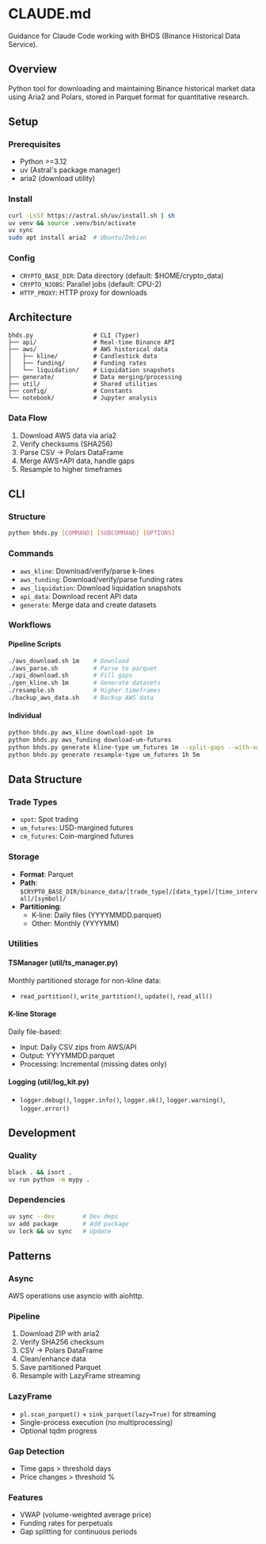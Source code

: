 # CLAUDE.md

Guidance for Claude Code working with BHDS (Binance Historical Data Service).

## Overview
Python tool for downloading and maintaining Binance historical market data using Aria2 and Polars, stored in Parquet format for quantitative research.

## Setup

### Prerequisites
- Python >=3.12
- uv (Astral's package manager)
- aria2 (download utility)

### Install
```bash
curl -LsSf https://astral.sh/uv/install.sh | sh
uv venv && source .venv/bin/activate
uv sync
sudo apt install aria2  # Ubuntu/Debian
```

### Config
- `CRYPTO_BASE_DIR`: Data directory (default: $HOME/crypto_data)
- `CRYPTO_NJOBS`: Parallel jobs (default: CPU-2)
- `HTTP_PROXY`: HTTP proxy for downloads

## Architecture

```
bhds.py                 # CLI (Typer)
├── api/                # Real-time Binance API
├── aws/                # AWS historical data
│   ├── kline/          # Candlestick data
│   ├── funding/        # Funding rates
│   └── liquidation/    # Liquidation snapshots
├── generate/           # Data merging/processing
├── util/               # Shared utilities
├── config/             # Constants
└── notebook/           # Jupyter analysis
```

### Data Flow
1. Download AWS data via aria2
2. Verify checksums (SHA256)
3. Parse CSV → Polars DataFrame
4. Merge AWS+API data, handle gaps
5. Resample to higher timeframes

## CLI

### Structure
```bash
python bhds.py [COMMAND] [SUBCOMMAND] [OPTIONS]
```

### Commands
- `aws_kline`: Download/verify/parse k-lines
- `aws_funding`: Download/verify/parse funding rates
- `aws_liquidation`: Download liquidation snapshots
- `api_data`: Download recent API data
- `generate`: Merge data and create datasets

### Workflows

#### Pipeline Scripts
```bash
./aws_download.sh 1m    # Download
./aws_parse.sh          # Parse to parquet
./api_download.sh       # Fill gaps
./gen_kline.sh 1m       # Generate datasets
./resample.sh           # Higher timeframes
./backup_aws_data.sh    # Backup AWS data
```

#### Individual
```bash
python bhds.py aws_kline download-spot 1m
python bhds.py aws_funding download-um-futures
python bhds.py generate kline-type um_futures 1m --split-gaps --with-vwap --with-funding-rates
python bhds.py generate resample-type um_futures 1h 5m
```

## Data Structure

### Trade Types
- `spot`: Spot trading
- `um_futures`: USD-margined futures
- `cm_futures`: Coin-margined futures

### Storage
- **Format**: Parquet
- **Path**: `$CRYPTO_BASE_DIR/binance_data/[trade_type]/[data_type]/[time_interval]/[symbol]/`
- **Partitioning**:
  - K-line: Daily files (YYYYMMDD.parquet)
  - Other: Monthly (YYYYMM)

### Utilities

#### TSManager (util/ts_manager.py)
Monthly partitioned storage for non-kline data:
- `read_partition()`, `write_partition()`, `update()`, `read_all()`

#### K-line Storage
Daily file-based:
- Input: Daily CSV zips from AWS/API
- Output: YYYYMMDD.parquet
- Processing: Incremental (missing dates only)

#### Logging (util/log_kit.py)
- `logger.debug()`, `logger.info()`, `logger.ok()`, `logger.warning()`, `logger.error()`

## Development

### Quality
```bash
black . && isort .
uv run python -m mypy .
```

### Dependencies
```bash
uv sync --dev        # Dev deps
uv add package       # Add package
uv lock && uv sync   # Update
```

## Patterns

### Async
AWS operations use asyncio with aiohttp.

### Pipeline
1. Download ZIP with aria2
2. Verify SHA256 checksum
3. CSV → Polars DataFrame
4. Clean/enhance data
5. Save partitioned Parquet
6. Resample with LazyFrame streaming

### LazyFrame
- `pl.scan_parquet()` + `sink_parquet(lazy=True)` for streaming
- Single-process execution (no multiprocessing)
- Optional tqdm progress

### Gap Detection
- Time gaps > threshold days
- Price changes > threshold %

### Features
- VWAP (volume-weighted average price)
- Funding rates for perpetuals
- Gap splitting for continuous periods